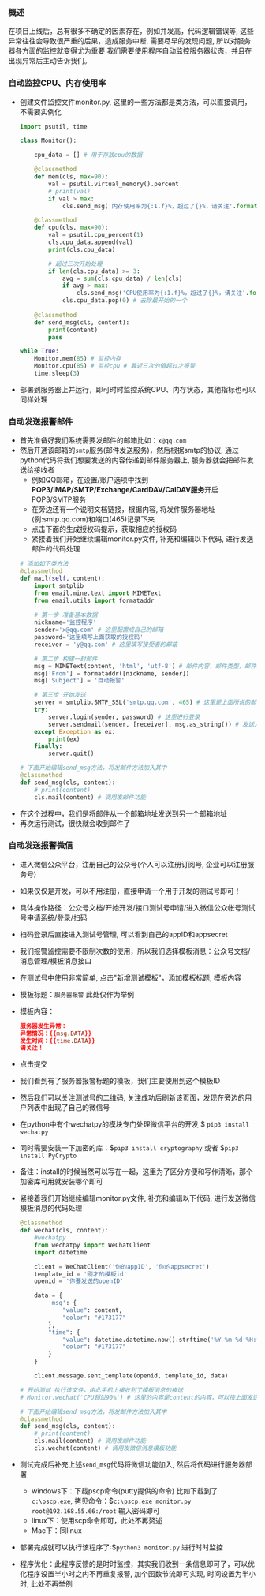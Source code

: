 ### 概述

在项目上线后，总有很多不确定的因素存在，例如并发高，代码逻辑错误等, 这些异常往往会导致很严重的后果，造成服务中断, 需要尽早的发现问题, 所以对服务器各方面的监控就变得尤为重要
我们需要使用程序自动监控服务器状态，并且在出现异常后主动告诉我们。

### 自动监控CPU、内存使用率

- 创建文件监控文件monitor.py, 这里的一些方法都是类方法，可以直接调用，不需要实例化
    ```python
    import psutil, time

    class Monitor():

        cpu_data = [] # 用于存放cpu的数据

        @classmethod
        def mem(cls, max=90):
            val = psutil.virtual_memory().percent
            # print(val)
            if val > max:
                cls.send_msg('内存使用率为{:1.f}%，超过了{}%，请关注'.format(val, max))

        @classmethod
        def cpu(cls, max=90):
            val = psutil.cpu_percent(1)
            cls.cpu_data.append(val)
            print(cls.cpu_data)

            # 超过三次开始处理
            if len(cls.cpu_data) >= 3:
                avg = sum(cls.cpu_data) / len(cls)
                if avg > max:
                    cls.send_msg('CPU使用率为{:1.f}%，超过了{}%，请关注'.format(val, max))
                cls.cpu_data.pop(0) # 去除最开始的一个
        
        @classmethod
        def send_msg(cls, content):
            print(content)
            pass

    while True:
        Monitor.mem(85) # 监控内存
        Monitor.cpu(85) # 监控cpu # 最近三次的值超过才报警
        time.sleep(3)
    ```

- 部署到服务器上并运行，即可时时监控系统CPU、内存状态，其他指标也可以同样处理

### 自动发送报警邮件

- 首先准备好我们系统需要发邮件的邮箱比如：`x@qq.com`
- 然后开通该邮箱的`smtp`服务(邮件发送服务)，然后根据smtp的协议, 通过python代码将我们想要发送的内容传递到邮件服务器上, 服务器就会把邮件发送给接收者
    * 例如QQ邮箱，在设置/账户选项中找到**POP3/IMAP/SMTP/Exchange/CardDAV/CalDAV服务**开启POP3/SMTP服务
    * 在旁边还有一个说明文档链接，根据内容, 将发件服务器地址(例:smtp.qq.com)和端口(465)记录下来
    * 点击下面的生成授权码提示，获取相应的授权码
    * 紧接着我们开始继续编辑monitor.py文件, 补充和编辑以下代码, 进行发送邮件的代码处理
    ```python
    # 添加如下类方法
    @classmethod
    def mail(self, content):
        import smtplib
        from email.mine.text import MIMEText
        from email.utils import formataddr
        
        # 第一步 准备基本数据
        nickname='监控程序'
        sender='x@qq.com' # 这里配置成自己的邮箱
        password='这里填写上面获取的授权码'
        receiver = 'y@qq.com' # 这里填写接受者的邮箱

        # 第二步 构建一封邮件
        msg = MIMEText(content, 'html', 'utf-8') # 邮件内容，邮件类型，邮件编码
        msg['From'] = formataddr([nickname, sender])
        msg['Subject'] = '自动报警'

        # 第三步 开始发送
        server = smtplib.SMTP_SSL('smtp.qq.com', 465) # 这里是上面所说的邮件服务器和端口
        try:
            server.login(sender, password) # 这里进行登录
            server.sendmail(sender, [receiver], msg.as_string()) # 发送人，接受者，将内容转为字符串
        except Exception as ex:
            print(ex)
        finally:
            server.quit()

    # 下面开始编辑send_msg方法，将发邮件方法加入其中
    @classmethod
    def send_msg(cls, content):
        # print(content)
        cls.mail(content) # 调用发邮件功能
    ```
- 在这个过程中，我们是将邮件从一个邮箱地址发送到另一个邮箱地址
- 再次运行测试，很快就会收到邮件了

### 自动发送报警微信

- 进入微信公众平台，注册自己的公众号(个人可以注册订阅号, 企业可以注册服务号)
- 如果仅仅是开发，可以不用注册，直接申请一个用于开发的测试号即可！
- 具体操作路径：公众号文档/开始开发/接口测试号申请/进入微信公众帐号测试号申请系统/登录/扫码
- 扫码登录后直接进入测试号管理, 可以看到自己的appID和appsecret
- 我们报警监控需要不限制次数的使用，所以我们选择模板消息：公众号文档/消息管理/模板消息接口
- 在测试号中使用非常简单, 点击"新增测试模板"，添加模板标题, 模板内容
- 模板标题：`服务器报警` 此处仅作为举例
- 模板内容：
    ```conf
    服务器发生异常：
    异常情况：{{msg.DATA}}
    发生时间：{{time.DATA}}
    请关注！
    ```
- 点击提交
- 我们看到有了服务器报警标题的模板，我们主要使用到这个模板ID
- 然后我们可以关注测试号的二维码, 关注成功后刷新该页面，发现在旁边的用户列表中出现了自己的微信号
- 在python中有个wechatpy的模块专门处理微信平台的开发 $ `pip3 install wechatpy`
- 同时需要安装一下加密的库：$`pip3 install cryptography` 或者 $`pip3 install PyCrypto` 
- 备注：install的时候当然可以写在一起，这里为了区分方便和写作清晰，那个加密库可用就安装哪个即可
- 紧接着我们开始继续编辑monitor.py文件, 补充和编辑以下代码, 进行发送微信模板消息的代码处理
    ```python
    @classmethod
    def wechat(cls, content):
        #wechatpy
        from wechatpy import WeChatClient
        import datetime

        client = WeChatClient('你的appID', '你的appsecret')
        template_id = '刚才的模板id'
        openid = '你要发送的openID'

        data = {
            'msg': {
                "value": content,
                "color": "#173177"
            },
            "time": {
                "value": datetime.datetime.now().strftime('%Y-%m-%d %H:%M:%S'),
                "color": "#173177"
            }
        }

        client.message.sent_template(openid, template_id, data)

    # 开始测试 执行该文件，由此手机上接收到了模板消息的推送
    # Monitor.wechat('CPU超过90%') # 这里的内容是content的内容，可以按上面发送邮件的方式处理, 此处做举例

    # 下面开始编辑send_msg方法，将发邮件方法加入其中
    @classmethod
    def send_msg(cls, content):
        # print(content)
        cls.mail(content) # 调用发邮件功能
        cls.wechat(content) # 调用发微信消息模板功能
    ```

- 测试完成后补充上述`send_msg`代码将微信功能加入, 然后将代码进行服务器部署
    * windows下：下载pscp命令(putty提供的命令) 比如下载到了`c:\pscp.exe`, 拷贝命令：$`c:\pscp.exe monitor.py root@192.168.55.66:/root` 输入密码即可
    * linux下：使用scp命令即可，此处不再赘述
    * Mac下：同linux

- 部署完成就可以执行该程序了:$`python3 monitor.py` 进行时时监控

- 程序优化：此程序反馈的是时时监控，其实我们收到一条信息即可了，可以优化程序设置半小时之内不再重复报警, 加个函数节流即可实现, 时间设置为半小时, 此处不再举例
